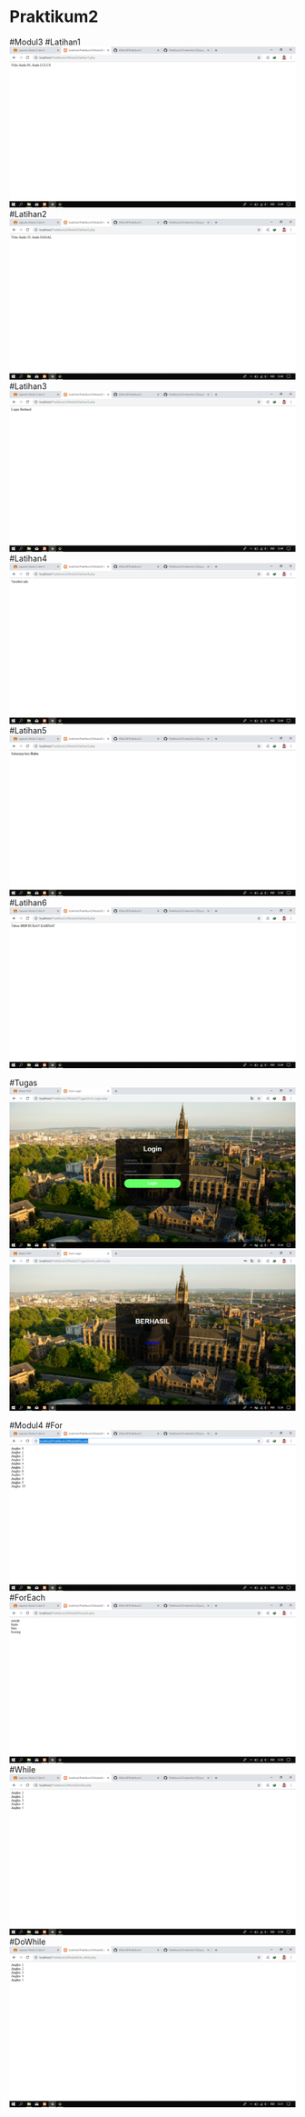 # Praktikum2
#Modul3
#Latihan1
![alt text](https://github.com/Alfian29/Praktikum2/blob/master/SSModul3/Screenshot%20(24).png?raw=true)
#Latihan2
![alt text](https://github.com/Alfian29/Praktikum2/blob/master/SSModul3/Screenshot%20(25).png?raw=true)
#Latihan3
![alt text](https://github.com/Alfian29/Praktikum2/blob/master/SSModul3/Screenshot%20(26).png?raw=true)
#Latihan4
![alt text](https://github.com/Alfian29/Praktikum2/blob/master/SSModul3/Screenshot%20(27).png?raw=true)
#Latihan5
![alt text](https://github.com/Alfian29/Praktikum2/blob/master/SSModul3/Screenshot%20(28).png?raw=true)
#Latihan6
![alt text](https://github.com/Alfian29/Praktikum2/blob/master/SSModul3/Screenshot%20(29).png?raw=true)

#Tugas
![alt text](https://github.com/Alfian29/Praktikum2/blob/master/Tugas/Screenshot%20(22).png?raw=true)
![alt text](https://github.com/Alfian29/Praktikum2/blob/master/Tugas/Screenshot%20(23).png?raw=true)

#Modul4
#For
![alt text](https://github.com/Alfian29/Praktikum2/blob/master/SSModul4/Screenshot%20(30).png?raw=true)
#ForEach
![alt text](https://github.com/Alfian29/Praktikum2/blob/master/SSModul4/Screenshot%20(31).png?raw=true)
#While
![alt text](https://github.com/Alfian29/Praktikum2/blob/master/SSModul4/Screenshot%20(32).png?raw=true)
#DoWhile
![alt text](https://github.com/Alfian29/Praktikum2/blob/master/SSModul4/Screenshot%20(33).png?raw=true)
